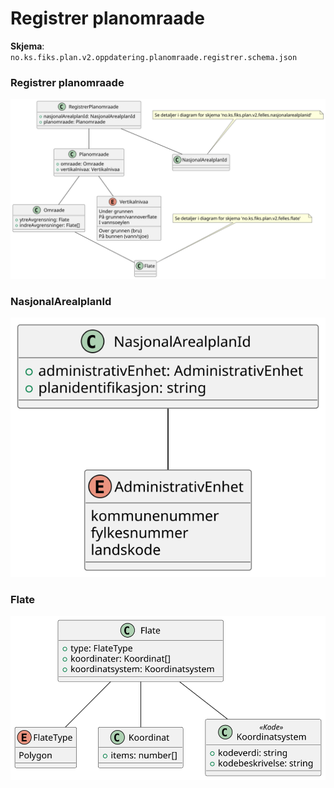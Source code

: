 # Registrer planomraade

**Skjema**: `no.ks.fiks.plan.v2.oppdatering.planomraade.registrer.schema.json`

### Registrer planomraade

![planomraade-registrer](planomraade-registrer.svg)

### NasjonalArealplanId

![nasjonalarealplanid](./../no.ks.fiks.plan.v2.felles.nasjonalarealplanid/nasjonalarealplanid.svg)

### Flate

![flate](./../no.ks.fiks.plan.v2.felles.flate/flate.svg)
